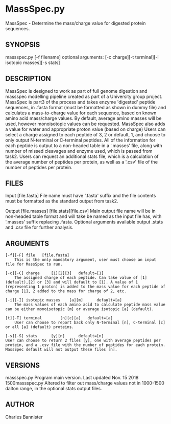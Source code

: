 
# MassSpec.py

MassSpec - Determine the mass/charge value for digested protein sequences.

## SYNOPSIS

massspec.py [-f filename] 
	optional arguments: [-c charge][-t terminal][-i isotopic masses][-s stats]

## DESCRIPTION

MassSpec is designed to work as part of full genome digestion and massspec modelling pipeline created as part of a University group project. MassSpec is part3 of the process and takes enzyme 'digested' peptide sequences, in .fasta format (must be formatted as shown in dummy file) and calculates a mass-to-charge value for each sequence, based on known amino acid mass/charge values. By default, average amino masses will be used, however monoisotopic values can be requested. MassSpec also adds a value for water and appropriate proton value (based on charge) Users can select a charge assigned to each peptide of 3, 2 or default, 1, and choose to only output N-terminal or C-terminal peptides. All of the information for each peptide is output to a non-headed table in a '.masses' file, along with number of missed cleavages and enzyme used, which is passed from task2. Users can request an additional stats file, which is a calculation of the average number of peptides per protein, as well as a '.csv' file of the number of peptides per protein.

## FILES
Input		[file.fasta]
	File name must have '.fasta' suffix and the file contents must be formatted as the standard output from task2.

Output		[file.masses]	[file.stats][file.csv]
			Main output file name will be in non-headed table format and will take be named as the input file has, with '.masses' suffix replacing .fasta. Optional arguments available output .stats and .csv file for further analysis.
		

## ARGUMENTS
	[-f][-F] file	[file.fasta]
		This is the only mandatory argument, user must choose an input file for MassSpec to run. 

	[-c][-C] charge		[1][2][3]	default=[1]
		The assigned charge of each peptide. Can take value of [1](default),[2] or [3] and will default to [1]. A value of 1 (representing 1 proton) is added to the mass value for each peptide of charge [1], 2 added to the mass for charge of 2, etc.

	[-i][-I] isotopic masses	[a][m]		default=[a]
		The mass values of each amino acid to calculate peptide mass value can be either monoisotopic [m] or average isotopic [a] (default).

	[t][-T] terminal		[n][c][a]	default=[a]
		User can choose to report back only N-terminal [n], C-terminal [c] or all [a] (default) proteins.

	[-s][-S] stats		[y][n]		default=[n]
	User can choose to return 2 files [y], one with average peptides per protein, and a .csv file with the number of peptides for each protein. MassSpec default will not output these files [n]. 

## VERSIONS
massspec.py		Program main version.	Last updated Nov. 15 2018
	1500massspec.py		Altered to filter out mass/charge values not in 1000-1500 dalton range, in the optional stats output files.

## AUTHOR
Charles Bannister

	
